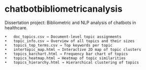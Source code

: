 # chatbotbibliometricanalysis
Dissertation project: Bibliometric and NLP analysis of chatbots in healthcare.


	•	doc_topics.csv → Document-level topic assignments
	•	topic_info.csv → Overview of all topics and their sizes
	•	topics_top_terms.csv → Top keywords per topic
	•	intertopic_map.html → Interactive 2D map of topic clusters
	•	topics_barchart.html → Frequency bar chart of topics
	•	topics_heatmap.html → Heatmap of topic similarities
	•	topics_hierarchy.html → Hierarchical clustering of topics
